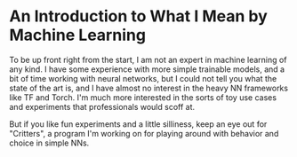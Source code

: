 # An Introduction to What I Mean by Machine Learning

To be up front right from the start, I am not an expert in machine learning of any kind. I have some experience with more simple trainable models, and a bit of time working with neural networks, but I could not tell you what the state of the art is, and I have almost no interest in the heavy NN frameworks like TF and Torch. I'm much more interested in the sorts of toy use cases and experiments that professionals would scoff at. 

But if you like fun experiments and a little silliness, keep an eye out for "Critters", a program I'm working on for playing around with behavior and choice in simple NNs. 

